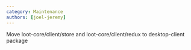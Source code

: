 ```yaml
---
category: Maintenance
authors: [joel-jeremy]
---
```


Move loot-core/client/store and loot-core/client/redux to desktop-client package
